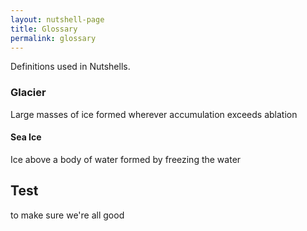 ```yaml
---
layout: nutshell-page
title: Glossary
permalink: glossary
---
```


Definitions used in Nutshells.

### Glacier
Large masses of ice formed wherever accumulation exceeds ablation

#### Sea Ice
Ice above a body of water formed by freezing the water

## Test
to make sure we're all good
